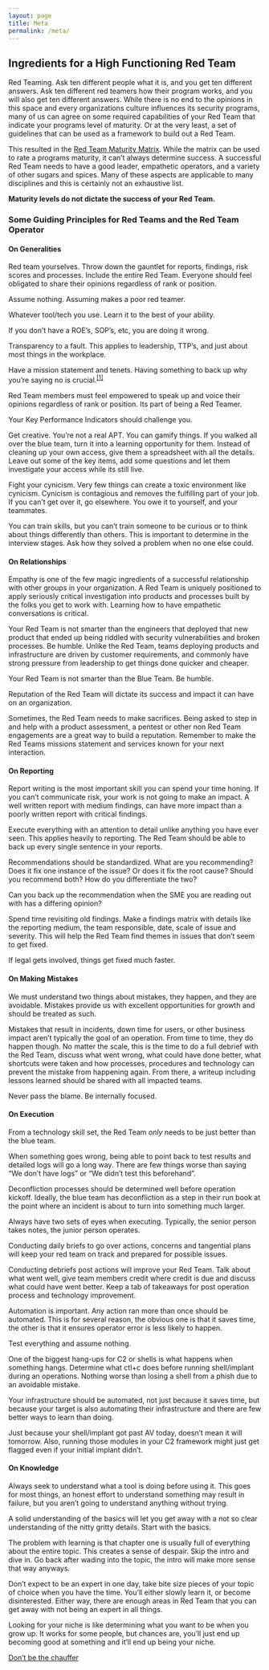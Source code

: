```yaml
---
layout: page
title: Meta
permalink: /meta/
---
```


## Ingredients for a High Functioning Red Team

Red Teaming. Ask ten different people what it is, and you get ten different answers. Ask ten different red teamers how their program works, and you will also get ten different answers. While there is no end to the opinions in this space and every organizations culture influences its security programs, many of us can agree on some required capabilities of your Red Team that indicate your programs level of maturity. Or at the very least, a set of guidelines that can be used as a framework to build out a Red Team.

This resulted in the [Red Team Maturity Matrix](/home). While the matrix can be used to rate a programs maturity, it can’t always determine success. A successful Red Team needs to have a good leader, empathetic operators, and a variety of other sugars and spices. Many of these aspects are applicable to many disciplines and this is certainly not an exhaustive list.

**Maturity levels do not dictate the success of your Red Team.**

### Some Guiding Principles for Red Teams and the Red Team Operator

#### On Generalities

Red team yourselves. Throw down the gauntlet for reports, findings, risk scores and processes. Include the entire Red Team. Everyone should feel obligated to share their opinions regardless of rank or position. 

Assume nothing. Assuming makes a poor red teamer.

Whatever tool/tech you use. Learn it to the best of your ability. 

If you don’t have a ROE’s, SOP’s, etc, you are doing it wrong. 

Transparency to a fault. This applies to leadership, TTP’s, and just about most things in the workplace. 

Have a mission statement and tenets. Having something to back up why you’re saying no is crucial.<sup><a href="https://youtu.be/YUwBja45fBQ?t=1852">[1]</a></sup> 

Red Team members must feel empowered to speak up and voice their opinions regardless of rank or position. Its part of being a Red Teamer.

Your Key Performance Indicators should challenge you. 

Get creative. You’re not a real APT. You can gamify things. If you walked all over the blue team, turn it into a learning opportunity for them. Instead of cleaning up your own access, give them a spreadsheet with all the details. Leave out some of the key items, add some questions and let them investigate your access while its still live. 

Fight your cynicism. Very few things can create a toxic environment like cynicism. Cynicism is contagious and removes the fulfilling part of your job. If you can’t get over it, go elsewhere. You owe it to yourself, and your teammates. 

You can train skills, but you can’t train someone to be curious or to think about things differently than others. This is important to determine in the interview stages. Ask how they solved a problem when no one else could. 

#### On Relationships

Empathy is one of the few magic ingredients of a successful relationship with other groups in your organization. A Red Team is uniquely positioned to apply seriously critical investigation into products and processes built by the folks you get to work with. Learning how to have empathetic conversations is critical. 

Your Red Team is not smarter than the engineers that deployed that new product that ended up being riddled with security vulnerabilities and broken processes. Be humble. Unlike the Red Team, teams deploying products and infrastructure are driven by customer requirements, and commonly have strong pressure from leadership to get things done quicker and cheaper. 

Your Red Team is not smarter than the Blue Team. Be humble. 

Reputation of the Red Team will dictate its success and impact it can have on an organization.

Sometimes, the Red Team needs to make sacrifices. Being asked to step in and help with a product assessment, a pentest or other non Red Team engagements are a great way to build a reputation. Remember to make the Red Teams missions statement and services known for your next interaction. 

#### On Reporting

Report writing is the most important skill you can spend your time honing. If you can’t communicate risk, your work is not going to make an impact. A well written report with medium findings, can have more impact than a poorly written report with critical findings. 

Execute everything with an attention to detail unlike anything you have ever seen. This applies heavily to reporting. The Red Team should be able to back up every single sentence in your reports. 

Recommendations should be standardized. What are you recommending? Does it fix one instance of the issue? Or does it fix the root cause? Should you recommend both? How do you differentiate the two? 

Can you back up the recommendation when the SME you are reading out with has a differing opinion?

Spend time revisiting old findings. Make a findings matrix with details like the reporting medium, the team responsible, date, scale of issue and severity. This will help the Red Team find themes in issues that don’t seem to get fixed.

If legal gets involved, things get fixed much faster. 

#### On Making Mistakes

We must understand two things about mistakes, they happen, and they are avoidable. Mistakes provide us with excellent opportunities for growth and should be treated as such. 

Mistakes that result in incidents, down time for users, or other business impact aren’t typically the goal of an operation. From time to time, they do happen though. No matter the scale, this is the time to do a full debrief with the Red Team, discuss what went wrong, what could have done better, what shortcuts were taken and how processes, procedures and technology can prevent the mistake from happening again. From there, a writeup including lessons learned should be shared with all impacted teams. 

Never pass the blame. Be internally focused. 

#### On Execution

From a technology skill set, the Red Team _only_ needs to be just better than the blue team.

When something goes wrong, being able to point back to test results and detailed logs will go a long way. There are few things worse than saying “We don’t have logs” or “We didn’t test this beforehand”.

Deconfliction processes should be determined well before operation kickoff. Ideally, the blue team has deconfliction as a step in their run book at the point where an incident is about to turn into something much larger. 

Always have two sets of eyes when executing. Typically, the senior person takes notes, the junior person operates. 

Conducting daily briefs to go over actions, concerns and tangential plans will keep your red team on track and prepared for possible issues.

Conducting debriefs post actions will improve your Red Team. Talk about what went well, give team members credit where credit is due and discuss what could have went better. Keep a tab of takeaways for post operation process and technology improvement. 

Automation is important. Any action ran more than once should be automated. This is for several reason, the obvious one is that it saves time, the other is that it ensures operator error is less likely to happen.

Test everything and assume nothing. 

One of the biggest hang-ups for C2 or shells is what happens when something hangs. Determine what ctl+c does before running shell/implant during an operations. Nothing worse than losing a shell from a phish due to an avoidable mistake.

Your infrastructure should be automated, not just because it saves time, but because your target is also automating their infrastructure and there are few better ways to learn than doing. 

Just because your shell/implant got past AV today, doesn’t mean it will tomorrow. Also, running those modules in your C2 framework might just get flagged even if your initial implant didn’t. 

#### On Knowledge

Always seek to understand what a tool is doing before using it. This goes for most things, an honest effort to understand something may result in failure, but you aren’t going to understand anything without trying. 

A solid understanding of the basics will let you get away with a not so clear understanding of the nitty gritty details. Start with the basics. 

The problem with learning is that chapter one is usually full of everything about the entire topic. This creates a sense of despair. Skip the intro and dive in. Go back after wading into the topic, the intro will make more sense that way anyways. 

Don’t expect to be an expert in one day, take bite size pieces of your topic of choice when you have the time. You’ll either slowly learn it, or become disinterested. Either way, there are enough areas in Red Team that you can get away with not being an expert in all things. 

Looking for your niche is like determining what you want to be when you grow up. It works for some people, but chances are, you’ll just end up becoming good at something and it’ll end up being your niche. 

[Don’t be the chauffer](https://fs.blog/2015/09/two-types-of-knowledge/)



